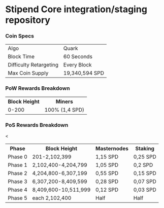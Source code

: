 Stipend Core integration/staging repository
=====================================

### Coin Specs
<table>
<tr><td>Algo</td><td>Quark</td></tr>
<tr><td>Block Time</td><td>60 Seconds</td></tr>
<tr><td>Difficulty Retargeting</td><td>Every Block</td></tr>
<tr><td>Max Coin Supply </td><td>19,340,594 SPD</td></tr>
</table>

### PoW Rewards Breakdown
<table>
<th>Block Height</th><th>Miners</th>
<tr><td>0-200</td><td>100% (1,4 SPD)</td>
</table>

### PoS Rewards Breakdown
<table>
<th>Phase</th><th>Block Height</th><th>Masternodes</th><th>Staking</th>
<tr><td>Phase 0</td><td>201-2,102,399</td><td>1,15 SPD</td><td>0,25 SPD</td>
<tr><td>Phase 1</td><td>2,102,400-4,204,799</td><td>1,05 SPD</td><td>0,2 SPD</td>
<tr><td>Phase 2</td><td>4,204,800-6,307,199</td><td>0,55 SPD</td><td>0,15 SPD</td>
<tr><td>Phase 3</td><td>6,307,200-8,409,599</td><td>0,28 SPD</td><td>0,07 SPD</td>
<tr><td>Phase 4</td><td>8,409,600-10,511,999</td><td>0,12 SPD</td><td>0,03 SPD</td>
<tr><td>Phase 5</td><td>each 2,102,400</td><td>Half</td><td>Half</td><
</table>
